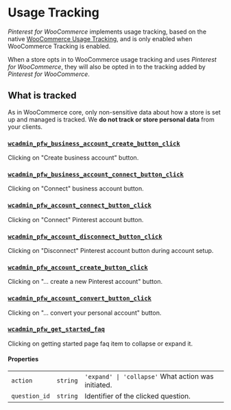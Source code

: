 # Usage Tracking

_Pinterest for WooCommerce_ implements usage tracking, based on the native [WooCommerce Usage Tracking](https://woocommerce.com/usage-tracking/), and is only enabled when WooCommerce Tracking is enabled.

When a store opts in to WooCommerce usage tracking and uses _Pinterest for WooCommerce_, they will also be opted in to the tracking added by _Pinterest for WooCommerce_.

## What is tracked

As in WooCommerce core, only non-sensitive data about how a store is set up and managed is tracked. We **do not track or store personal data** from your clients.

<woo-tracking-jsdoc>
<!---
Everything below will be automatically generated by `woo-tracking-jsdoc`.
Do not edit it manually!
-->

### [`wcadmin_pfw_business_account_create_button_click`](assets/source/setup-guide/app/components/Account/BusinessAccountSelection.js)
Clicking on "Create business account" button.

### [`wcadmin_pfw_business_account_connect_button_click`](assets/source/setup-guide/app/components/Account/BusinessAccountSelection.js)
Clicking on "Connect" business account button.

### [`wcadmin_pfw_account_connect_button_click`](assets/source/setup-guide/app/components/Account/Connection.js)
Clicking on "Connect" Pinterest account button.

### [`wcadmin_pfw_account_disconnect_button_click`](assets/source/setup-guide/app/components/Account/Connection.js)
Clicking on "Disconnect" Pinterest account button during account setup.

### [`wcadmin_pfw_account_create_button_click`](assets/source/setup-guide/app/steps/SetupAccount.js)
Clicking on "… create a new Pinterest account" button.

### [`wcadmin_pfw_account_convert_button_click`](assets/source/setup-guide/app/steps/SetupAccount.js)
Clicking on "… convert your personal account" button.

### [`wcadmin_pfw_get_started_faq`](assets/source/setup-guide/app/views/LandingPageApp.js)
Clicking on getting started page faq item to collapse or expand it.
#### Properties
|   |   |   |
|---|---|---|
`action` | `string` | `'expand' \| 'collapse'` What action was initiated.
`question_id` | `string` | Identifier of the clicked question.

<!---
End of `woo-tracking-jsdoc`-generated content.
--></woo-tracking-jsdoc>